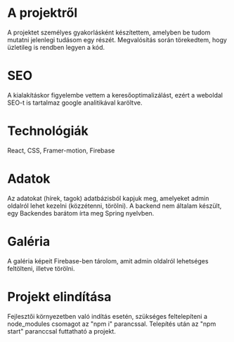 # A projektről
A projektet személyes gyakorlásként készítettem, amelyben be tudom mutatni jelenlegi tudásom egy részét.
Megvalósítás során törekedtem, hogy üzletileg is rendben legyen a kód.

# SEO
A kialakításkor figyelembe vettem a keresőoptimalizálást, ezért a weboldal SEO-t is tartalmaz google analitikával karöltve.

# Technológiák
React, CSS, Framer-motion, Firebase

# Adatok 
Az adatokat (hírek, tagok) adatbázisból kapjuk meg, amelyeket admin oldalról lehet kezelni (közzétenni, törölni).
A backend nem általam készült, egy Backendes barátom írta meg Spring nyelvben.

# Galéria
A galéria képeit Firebase-ben tárolom, amit admin oldalról lehetséges feltölteni, illetve törölni.

# Projekt elindítása
Fejlesztői környezetben való indítás esetén, szükséges feltelepíteni a node_modules csomagot az "npm i" parancssal.
Telepítés után az "npm start" paranccsal futtatható a projekt.
